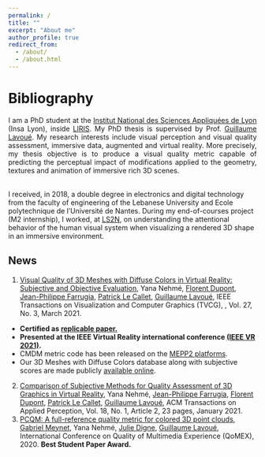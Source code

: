 ```yaml
---
permalink: /
title: ""
excerpt: "About me"
author_profile: true
redirect_from: 
  - /about/
  - /about.html
---
```

Bibliography
======
<p style='text-align: justify;'> I am a PhD student at the <a href="https://www.insa-lyon.fr/en/" target="_top">Institut National des Sciences Appliquées de Lyon</a> (Insa Lyon), inside <a href="https://liris.cnrs.fr/" target="_top">LIRIS</a>.
My PhD thesis is supervised by Prof. <a href="https://perso.liris.cnrs.fr/guillaume.lavoue/index.html" target="_top">Guillaume Lavoué</a>. 
My research interests include visual perception and visual quality assessment, immersive data, augmented and virtual reality.
More precisely, my thesis objective is to produce a visual quality metric capable of predicting the perceptual impact of modifications applied to the geometry, textures and animation of immersive rich 3D scenes.<br/><br/>

I received, in 2018, a double degree in electronics and digital technology from the faculty of engineering of the Lebanese University and Ecole polytechnique de l’Université de Nantes. 
During my end-of-courses project (M2 internship), I worked, at <a href="https://www.ls2n.fr/" target="_top">LS2N</a>, on understanding the attentional behavior of the human visual system when visualizing a rendered 3D shape in an immersive environment.</p>

News
------
1. [Visual Quality of 3D Meshes with Diffuse Colors in Virtual Reality: Subjective and Objective Evaluation](https://yananehme.github.io/publications/2020-IEEE-TVCG),
Yana Nehmé, [Florent Dupont](https://perso.liris.cnrs.fr/florent.dupont/), [Jean-Philippe Farrugia](http://perso.univ-lyon1.fr/jean-philippe.farrugia/), [Patrick Le Callet](https://scholar.google.fr/citations?user=llgwlUgAAAAJ&hl=fr), [Guillaume Lavoué](https://perso.liris.cnrs.fr/guillaume.lavoue/), 
IEEE Transactions on Visualization and Computer Graphics (TVCG), , Vol. 27, No. 3, March 2021.
- <strong>Certified as <a href="http://www.replicabilitystamp.org/">replicable paper.</a></strong>
- <strong>Presented at the IEEE Virtual Reality international conference <a href="https://ieeevr.org/2021/">(IEEE VR 2021)</a>.</strong>
- CMDM metric code has been released on the [MEPP2 platforms](https://github.com/MEPP-team/MEPP2). 
- Our 3D Meshes with Diffuse Colors database along with subjective scores are made publicly [available online](https://perso.liris.cnrs.fr/ynehme/datasets/Final_VertexColor_DB.zip).
2. [Comparison of Subjective Methods for Quality Assessment of 3D Graphics in Virtual Reality](https://yananehme.github.io/publications/2020-ACM-TAP),
Yana Nehmé, [Jean-Philippe Farrugia](http://perso.univ-lyon1.fr/jean-philippe.farrugia/), [Florent Dupont](https://perso.liris.cnrs.fr/florent.dupont/), [Patrick Le Callet](https://scholar.google.fr/citations?user=llgwlUgAAAAJ&hl=fr), [Guillaume Lavoué](https://perso.liris.cnrs.fr/guillaume.lavoue/), 
ACM Transactions on Applied Perception, Vol. 18, No. 1, Article 2, 23 pages, January 2021.
3. [PCQM: A full-reference quality metric for colored 3D point clouds](https://yananehme.github.io/publications/2020-IEEE-QOMEX),
[Gabriel Meynet](https://liris.cnrs.fr/page-membre/gabriel-meynet), Yana Nehmé, [Julie Digne](https://perso.liris.cnrs.fr/julie.digne/), [Guillaume Lavoué](https://perso.liris.cnrs.fr/guillaume.lavoue/), 
International Conference on Quality of Multimedia Experience (QoMEX), 2020. <strong>Best Student Paper Award.</strong>
